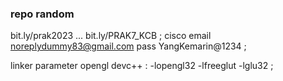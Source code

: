 ### repo random

bit.ly/prak2023 ...
bit.ly/PRAK7_KCB ;
cisco 
email noreplydummy83@gmail.com
pass YangKemarin@1234 ;

linker parameter opengl devc++ : 
-lopengl32
-lfreeglut
-lglu32
;

